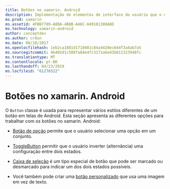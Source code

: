 ```yaml
---
title: Botões no xamarin. Android
description: Implementação de elementos de interface do usuário que o usuário toca para executar uma ação
ms.prod: xamarin
ms.assetid: 4FBB7789-A8DA-4B8B-A46C-849181388A8D
ms.technology: xamarin-android
author: conceptdev
ms.author: crdun
ms.date: 08/18/2017
ms.openlocfilehash: 1eb2ca1881d1710481c84a4420ec644f3a4ab7a5
ms.sourcegitcommit: 4b402d1c508fa84e4fc3171a6e43b811323948fc
ms.translationtype: MT
ms.contentlocale: pt-BR
ms.lasthandoff: 04/23/2019
ms.locfileid: "61276522"
---
```

# <a name="buttons-in-xamarinandroid"></a>Botões no xamarin. Android

O `Button` classe é usada para representar vários estilos diferentes de um botão em telas de Android. Esta seção apresenta as diferentes opções para trabalhar com os botões no xamarin. Android:

-   [Botão de opção](~/android/user-interface/controls/buttons/radio-button.md) permite que o usuário selecionar uma opção em um conjunto.

-   [ToggleButton](~/android/user-interface/controls/buttons/toggle-button.md) permitir que o usuário inverter (alternância) uma configuração entre dois estados.

-   [Caixa de seleção](~/android/user-interface/controls/buttons/check-box.md) é um tipo especial de botão que pode ser marcado ou desmarcado para indicar um dos dois estados possíveis.

-   Você também pode criar uma [botão personalizado](~/android/user-interface/controls/buttons/custom-button.md) que usa uma imagem em vez de texto.
